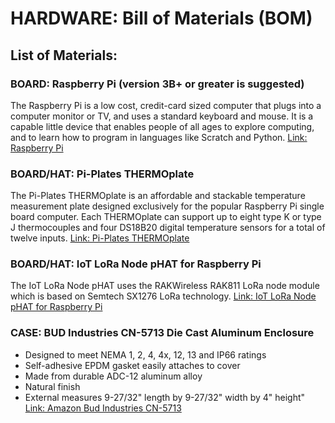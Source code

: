 # HARDWARE: Bill of Materials (BOM)

## List of Materials:

### BOARD: Raspberry Pi (version 3B+ or greater is suggested)
The Raspberry Pi is a low cost, credit-card sized computer that plugs into a computer monitor or TV, and uses a standard keyboard and mouse. It is a capable little device that enables people of all ages to explore computing, and to learn how to program in languages like Scratch and Python.
[Link: Raspberry Pi](https://www.raspberrypi.org/products/raspberry-pi-4-model-b/)

### BOARD/HAT: Pi-Plates THERMOplate
The Pi-Plates THERMOplate is an affordable and stackable temperature measurement plate designed exclusively for the popular Raspberry Pi single board computer. Each THERMOplate can support up to eight type K or type J thermocouples and four DS18B20 digital temperature sensors for a total of twelve inputs.
[Link: Pi-Plates THERMOplate](https://pi-plates.com/thermoplate/)

### BOARD/HAT: IoT LoRa Node pHAT for Raspberry Pi
The IoT LoRa Node pHAT uses the RAKWireless RAK811 LoRa node module which is based on Semtech SX1276 LoRa technology.
[Link: IoT LoRa Node pHAT for Raspberry Pi](https://uk.pi-supply.com/products/iot-lora-node-phat-for-raspberry-pi)

### CASE: BUD Industries CN-5713 Die Cast Aluminum Enclosure
* Designed to meet NEMA 1, 2, 4, 4x, 12, 13 and IP66 ratings
* Self-adhesive EPDM gasket easily attaches to cover
* Made from durable ADC-12 aluminum alloy
* Natural finish
* External measures 9-27/32" length by 9-27/32" width by 4" height"
[Link: Amazon Bud Industries CN-5713](https://www.amazon.com/gp/product/B005T78LQY/ref=ppx_yo_dt_b_search_asin_title)
